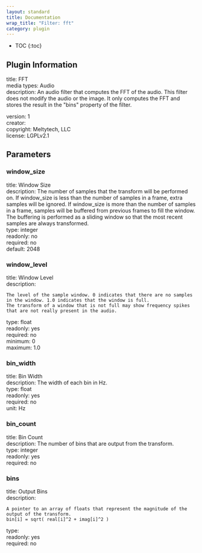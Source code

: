 ```yaml
---
layout: standard
title: Documentation
wrap_title: "Filter: fft"
category: plugin
---
```

* TOC
{:toc}

## Plugin Information

title: FFT  
media types:
Audio  
description: An audio filter that computes the FFT of the audio. This filter does not modify the audio or the image. It only computes the FFT and stores the result in the &quot;bins&quot; property of the filter.
  
version: 1  
creator:   
copyright: Meltytech, LLC  
license: LGPLv2.1  

## Parameters

### window_size

title: Window Size    
description:
The number of samples that the transform will be performed on. If window_size is less than the number of samples in a frame, extra samples will be ignored. If window_size is more than the number of samples in a frame, samples will be buffered from previous frames to fill the window. The buffering is performed as a sliding window so that the most recent samples are always transformed.  
type: integer  
readonly: no  
required: no  
default: 2048  

### window_level

title: Window Level    
description:
```
The level of the sample window. 0 indicates that there are no samples in the window. 1.0 indicates that the window is full.
The transform of a window that is not full may show frequency spikes that are not really present in the audio.
```
type: float  
readonly: yes  
required: no  
minimum: 0  
maximum: 1.0  

### bin_width

title: Bin Width    
description:
The width of each bin in Hz.  
type: float  
readonly: yes  
required: no  
unit: Hz  

### bin_count

title: Bin Count    
description:
The number of bins that are output from the transform.  
type: integer  
readonly: yes  
required: no  

### bins

title: Output Bins    
description:
```
A pointer to an array of floats that represent the magnitude of the output of the transform.
bin[i] = sqrt( real[i]^2 + imag[i]^2 )
```
type:   
readonly: yes  
required: no  

